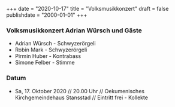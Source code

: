 ﻿+++
date = "2020-10-17"
title = "Volksmusikkonzert"
draft = false
publishdate = "2000-01-01"
+++

### Volksmusikkonzert Adrian Würsch und Gäste

* Adrian Würsch - Schwyzerörgeli
* Robin Mark - Schwyzerörgeli
* Pirmin Huber - Kontrabass
* Simone Felber - Stimme


### Datum

* Sa, 17. Oktober 2020 // 20.00 Uhr // Oekumenisches Kirchgemeindehaus Stansstad // Eintritt frei - Kollekte
